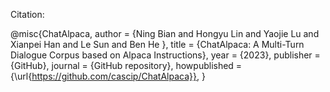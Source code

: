 


Citation:

@misc{ChatAlpaca,
  author = {Ning Bian and Hongyu Lin and Yaojie Lu and Xianpei Han and Le Sun and Ben He },
  title = {ChatAlpaca: A Multi-Turn Dialogue Corpus based on Alpaca Instructions},
  year = {2023},
  publisher = {GitHub},
  journal = {GitHub repository},
  howpublished = {\url{https://github.com/cascip/ChatAlpaca}},
}

